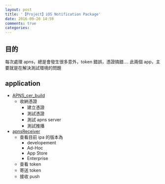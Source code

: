 ```yaml
---
layout: post
title: '【Project】iOS Notification Package'
date: 2016-09-20 14:59
comments: true
categories: 
---
```

## 目的

每次處理 apns，總是會發生很多意外，token 錯誤，憑證搞錯....
此兩個 app，主要就是在解決測試環境的問題

## application

- [APNS\_cer\_build](https://github.com/jhaoheng/APNS_cer_build)
  - 收納憑證
	- 建立憑證
	- 測試憑證
	- 測試 apns server
	- 測試推播
- [apnsReceiver](https://github.com/jhaoheng/apnsReceiver)
	- 查看目前 ipa 的版本為
		- developement
		- Ad-Hoc
		- App Store
		- Enterprise
	- 查看 token
	- 寄送 token
	- 接收 push